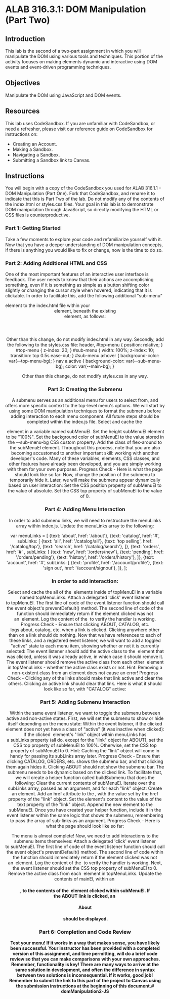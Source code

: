 # ALAB 316.3.1: DOM Manipulation (Part Two)

## Introduction
This lab is the second of a two-part assignment in which you will manipulate the DOM using various tools and techniques. This portion of the activity focuses on making elements dynamic and interactive using DOM events and event-driven programming techniques.


## Objectives
Manipulate the DOM using JavaScript and DOM events.

## Resources
This lab uses CodeSandbox. If you are unfamiliar with CodeSandbox, or need a refresher, please visit our reference guide on CodeSandbox for instructions on:
* Creating an Account.
* Making a Sandbox.
* Navigating a Sandbox.
* Submitting a Sandbox link to Canvas.

## Instructions
You will begin with a copy of the CodeSandbox you used for ALAB 316.1.1 - DOM Manipulation (Part One). Fork that CodeSandbox, and rename it to indicate that this is Part Two of the lab.
Do not modify any of the contents of the index.html or styles.css files. Your goal in this lab is to demonstrate DOM manipulation through JavaScript, so directly modifying the HTML or CSS files is counterproductive.

### Part 1: Getting Started
Take a few moments to explore your code and refamiliarize yourself with it. Now that you have a deeper understanding of DOM manipulation concepts, if there is anything you would like to fix or change, now is the time to do so.

### Part 2: Adding Additional HTML and CSS
One of the most important features of an interactive user interface is feedback. The user needs to know that their actions are accomplishing something, even if it is something as simple as a button shifting color slightly or changing the cursor style when hovered, indicating that it is clickable.
In order to facilitate this, add the following additional "sub-menu" <nav> element to the index.html file within your <header> element, beneath the existing <nav> element, as follows:

<header>
	<nav id="top-menu"></nav>
	<!-- Add the <nav> element below -->
	<nav id="sub-menu"></nav>
</header>

Other than this change, do not modify index.html in any way.
Secondly, add the following to the styles.css file:
header, #top-menu {
	position: relative;
}
#top-menu {
	z-index: 20;
}
#sub-menu {
	width: 100%;
	z-index: 10;
	transition: top 0.5s ease-out;
}
#sub-menu a:hover {
	background-color: var(--top-menu-bg);
}
nav a.active {
	background-color: var(--sub-menu-bg);
	color: var(--main-bg);
}

Other than this change, do not modify styles.css in any way.

### Part 3: Creating the Submenu

A submenu serves as an additional menu for users to select from, and offers more specific context to the top-level menu's options. We will start by using some DOM manipulation techniques to format the submenu before adding interaction to each menu component.
All future steps should be completed within the index.js file.
Select and cache the <nav id="sub-menu"> element in a variable named subMenuEl.
Set the height subMenuEl element to be "100%".
Set the background color of subMenuEl to the value stored in the --sub-menu-bg CSS custom property.
Add the class of flex-around to the subMenuEl element.
Throughout this process, note that you are also becoming accustomed to another important skill: working with another developer's code. Many of these variables, elements, CSS classes, and other features have already been developed, and you are simply working with them for your own purposes.
Progress Check - Here is what the page should look like so far:
Now, change the position of the submenu to temporarily hide it. Later, we will make the submenu appear dynamically based on user interaction:
Set the CSS position property of subMenuEl to the value of absolute.
Set the CSS top property of subMenuEl to the value of 0.

### Part 4: Adding Menu Interaction
In order to add submenu links, we will need to restructure the menuLinks array within index.js. Update the menuLinks array to the following:

var menuLinks = [
  {text: 'about', href: '/about'},
  {text: 'catalog', href: '#', subLinks: [
    {text: 'all', href: '/catalog/all'},
    {text: 'top selling', href: '/catalog/top'},
    {text: 'search', href: '/catalog/search'},
  ]},
  {text: 'orders', href: '#' , subLinks: [
    {text: 'new', href: '/orders/new'},
    {text: 'pending', href: '/orders/pending'},
    {text: 'history', href: '/orders/history'},
  ]},
  {text: 'account', href: '#', subLinks: [
    {text: 'profile', href: '/account/profile'},
    {text: 'sign out', href: '/account/signout'},
  ]},
];

### In order to add interaction:

Select and cache the all of the <a> elements inside of topMenuEl in a variable named topMenuLinks.
Attach a delegated 'click' event listener to topMenuEl.
The first line of code of the event listener function should call the event object's preventDefault() method.
The second line of code of the function should immediately return if the element clicked was not an <a> element.
Log the content of the <a> to verify the handler is working.
Progress Check - Ensure that clicking ABOUT, CATALOG, etc. logs about, catalog, etc. when a link is clicked. Clicking anywhere other than on a link should do nothing.
Now that we have references to each of these links, and a registered event listener, we will want to add a toggled "active" state to each menu item, showing whether or not it is currently selected:
The event listener should add the active class to the <a> element that was clicked, unless it was already active, in which case it should remove it.
The event listener should remove the active class from each other <a> element in topMenuLinks - whether the active class exists or not.
Hint: Removing a non-existent class from an element does not cause an error!
Progress Check - Clicking any of the links should make that link active and clear the others. Clicking an active link should clear that link. Here is what it should look like so far, with "CATALOG" active:

### Part 5: Adding Submenu Interaction
Within the same event listener, we want to toggle the submenu between active and non-active states. First, we will set the submenu to show or hide itself depending on the menu state:
Within the event listener, if the clicked <a> element does not yet have a class of "active" (it was inactive when clicked):
If the clicked <a> element's "link" object within menuLinks has a subLinks property (all do, except for the "link" object for ABOUT), set the CSS top property of subMenuEl to 100%.
Otherwise, set the CSS top property of subMenuEl to 0.
Hint: Caching the "link" object will come in handy for passing its subLinks array later.
Progress Check - Ensure that clicking CATALOG, ORDERS, etc. shows the submenu bar, and that clicking them again hides it. Clicking ABOUT should not show the submenu bar.
The submenu needs to be dynamic based on the clicked link. To facilitate that, we will create a helper function called buildSubmenu that does the following:
Clear the current contents of subMenuEl.
Iterate over the subLinks array, passed as an argument, and for each "link" object:
Create an <a> element.
Add an href attribute to the <a>, with the value set by the href property of the "link" object.
Set the element's content to the value of the text property of the "link" object.
Append the new element to the subMenuEl.
Once you have created your helper function, include it in the event listener within the same logic that shows the submenu, remembering to pass the array of sub-links as an argument.
Progress Check - Here is what the page should look like so far:

The menu is almost complete! Now, we need to add interactions to the submenu items themselves:
Attach a delegated 'click' event listener to subMenuEl.
The first line of code of the event listener function should call the event object's preventDefault() method.
The second line of code within the function should immediately return if the element clicked was not an <a> element.
Log the content of the <a> to verify the handler is working.
Next, the event listener should set the CSS top property of subMenuEl to 0.
Remove the active class from each <a> element in topMenuLinks.
Update the contents of mainEl, within an <h1>, to the contents of the <a> element clicked within subMenuEl.
If the ABOUT link is clicked, an <h1>About</h1> should be displayed.

### Part 6: Completion and Code Review

Test your menu! If it works in a way that makes sense, you have likely been successful. Your instructor has been provided with a completed version of this assignment, and time permitting, will do a brief code review so that you can make comparisons with your own approaches.
Remember, functionality is key! There are many ways to arrive at the same solution in development, and often the difference in syntax between two solutions is inconsequential. If it works, good job!
Remember to submit the link to this part of the project to Canvas using the submission instructions at the beginning of this document.# domManipulation2-JS
